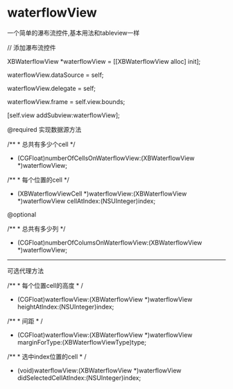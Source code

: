 # waterflowView
一个简单的瀑布流控件,基本用法和tableview一样

// 添加瀑布流控件

XBWaterflowView *waterflowView = [[XBWaterflowView alloc] init];

waterflowView.dataSource = self;

waterflowView.delegate = self;

waterflowView.frame = self.view.bounds;

[self.view addSubview:waterflowView];
    
@required 实现数据源方法

/** *  总共有多少个cell */
 
- (CGFloat)numberOfCellsOnWaterflowView:(XBWaterflowView *)waterflowView;

/** *  每个位置的cell */
 
- (XBWaterflowViewCell *)waterflowView:(XBWaterflowView *)waterflowView cellAtIndex:(NSUInteger)index;

@optional

/** *  总共有多少列 */

- (CGFloat)numberOfColumsOnWaterflowView:(XBWaterflowView *)waterflowView;
 
---

可选代理方法

/** *  每个位置cell的高度 * /

- (CGFloat)waterflowView:(XBWaterflowView *)waterflowView heightAtIndex:(NSUInteger)index;
 
/** *  间距 * /

- (CGFloat)waterflowView:(XBWaterflowView *)waterflowView marginForType:(XBWaterflowViewType)type;

/** *  选中index位置的cell * /

- (void)waterflowView:(XBWaterflowView *)waterflowView didSelectedCellAtIndex:(NSUInteger)index;

